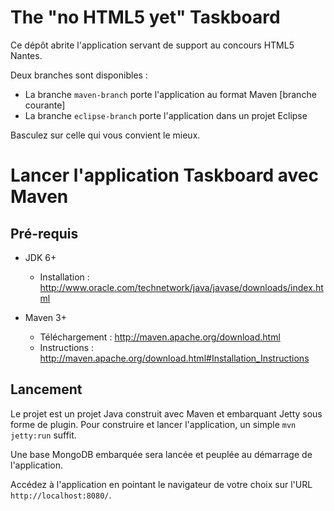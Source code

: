 The "no HTML5 yet" Taskboard
============================

Ce dépôt abrite l'application servant de support au concours HTML5 Nantes.

Deux branches sont disponibles :

* La branche `maven-branch` porte l'application au format Maven [branche courante]
* La branche `eclipse-branch` porte l'application dans un projet Eclipse

Basculez sur celle qui vous convient le mieux.

Lancer l'application Taskboard avec Maven
=========================================

Pré-requis
----------
* JDK 6+ 
	* Installation : http://www.oracle.com/technetwork/java/javase/downloads/index.html
	
* Maven 3+
	* Téléchargement : http://maven.apache.org/download.html
	* Instructions : http://maven.apache.org/download.html#Installation_Instructions

Lancement
---------

Le projet est un projet Java construit avec Maven et embarquant Jetty sous forme de plugin.
Pour construire et lancer l'application, un simple `mvn jetty:run` suffit.

Une base MongoDB embarquée sera lancée et peuplée au démarrage de l'application.

Accédez à l'application en pointant le navigateur de votre choix sur l'URL `http://localhost:8080/`.